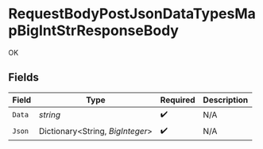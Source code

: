 # RequestBodyPostJsonDataTypesMapBigIntStrResponseBody

OK


## Fields

| Field                            | Type                             | Required                         | Description                      |
| -------------------------------- | -------------------------------- | -------------------------------- | -------------------------------- |
| `Data`                           | *string*                         | :heavy_check_mark:               | N/A                              |
| `Json`                           | Dictionary<String, *BigInteger*> | :heavy_check_mark:               | N/A                              |